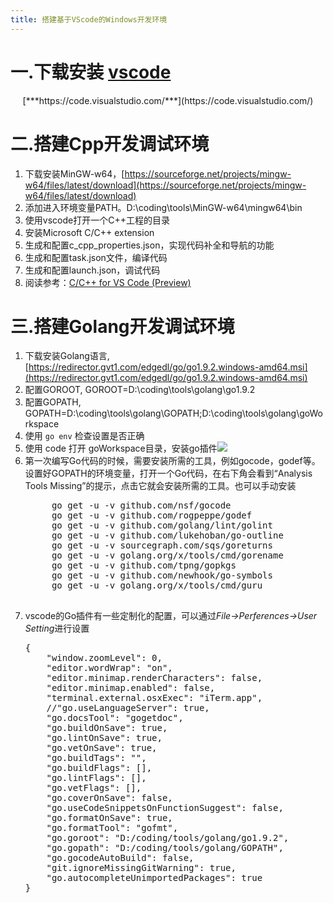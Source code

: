 ```yaml
---
title: 搭建基于VScode的Windows开发环境
---
```


# 一.下载安装 [vscode](https://code.visualstudio.com/)  
<center>[***https://code.visualstudio.com/***](https://code.visualstudio.com/)</center>

# 二.搭建Cpp开发调试环境
1. 下载安装MinGW-w64，[https://sourceforge.net/projects/mingw-w64/files/latest/download](https://sourceforge.net/projects/mingw-w64/files/latest/download)
2. 添加进入环境变量PATH。D:\coding\tools\MinGW-w64\mingw64\bin
3. 使用vscode打开一个C++工程的目录
4. 安装Microsoft C/C++ extension
5. 生成和配置c_cpp_properties.json，实现代码补全和导航的功能
6. 生成和配置task.json文件，编译代码
7. 生成和配置launch.json，调试代码
8. 阅读参考：[C/C++ for VS Code (Preview)](https://code.visualstudio.com/docs/languages/cpp)

# 三.搭建Golang开发调试环境
1. 下载安装Golang语言,[https://redirector.gvt1.com/edgedl/go/go1.9.2.windows-amd64.msi](https://redirector.gvt1.com/edgedl/go/go1.9.2.windows-amd64.msi)
2. 配置GOROOT, GOROOT=D:\coding\tools\golang\go1.9.2
3. 配置GOPATH, GOPATH=D:\coding\tools\golang\GOPATH;D:\coding\tools\golang\goWorkspace
4. 使用 `go env` 检查设置是否正确
5. 使用 code 打开 goWorkspace目录，安装go插件![](https://i.imgur.com/cF4nqqS.jpg)
6. 第一次编写Go代码的时候，需要安装所需的工具，例如gocode，godef等。设置好GOPATH的环境变量，打开一个Go代码，在右下角会看到“Analysis Tools Missing”的提示，点击它就会安装所需的工具。也可以手动安装
	<pre>
		go get -u -v github.com/nsf/gocode
	    go get -u -v github.com/rogpeppe/godef   
	    go get -u -v github.com/golang/lint/golint   
	    go get -u -v github.com/lukehoban/go-outline  
	    go get -u -v sourcegraph.com/sqs/goreturns 
	    go get -u -v golang.org/x/tools/cmd/gorename  
	    go get -u -v github.com/tpng/gopkgs  
	    go get -u -v github.com/newhook/go-symbols  
	    go get -u -v golang.org/x/tools/cmd/guru
	</pre>
7.  vscode的Go插件有一些定制化的配置，可以通过*File->Perferences->User Setting*进行设置
	<pre>
	{
	    "window.zoomLevel": 0,
	    "editor.wordWrap": "on",
	    "editor.minimap.renderCharacters": false,
	    "editor.minimap.enabled": false,
	    "terminal.external.osxExec": "iTerm.app",
	    //"go.useLanguageServer": true,
	    "go.docsTool": "gogetdoc",
	    "go.buildOnSave": true,
	    "go.lintOnSave": true,
	    "go.vetOnSave": true,
	    "go.buildTags": "",
	    "go.buildFlags": [],
	    "go.lintFlags": [],
	    "go.vetFlags": [],
	    "go.coverOnSave": false,
	    "go.useCodeSnippetsOnFunctionSuggest": false,
	    "go.formatOnSave": true,
	    "go.formatTool": "gofmt",
	    "go.goroot": "D:/coding/tools/golang/go1.9.2",
	    "go.gopath": "D:/coding/tools/golang/GOPATH",
	    "go.gocodeAutoBuild": false,
	    "git.ignoreMissingGitWarning": true,
	    "go.autocompleteUnimportedPackages": true
	}
	</pre>